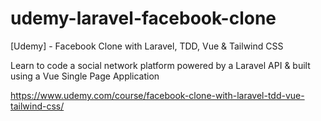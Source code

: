 # udemy-laravel-facebook-clone
[Udemy] - Facebook Clone with Laravel, TDD, Vue &amp; Tailwind CSS

Learn to code a social network platform powered by a Laravel API & built using a Vue Single Page Application

https://www.udemy.com/course/facebook-clone-with-laravel-tdd-vue-tailwind-css/
